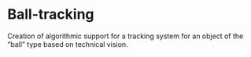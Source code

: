 # Ball-tracking
 Creation of algorithmic support for a tracking system for an object of the “ball” type based on technical vision.
